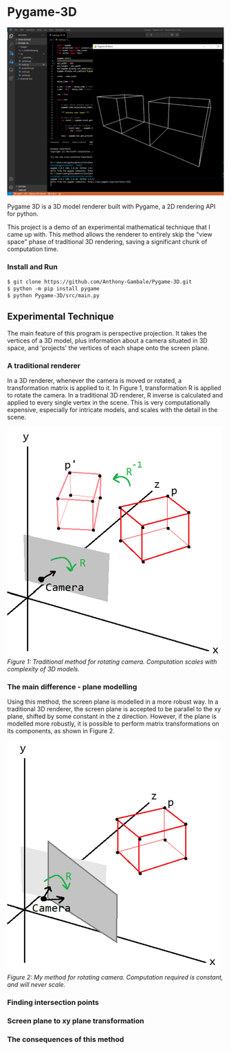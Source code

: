 # Pygame-3D

![image](https://github.com/Anthony-Gambale/Pygame-3D/blob/main/images/1_screenshot.png)

Pygame 3D is a 3D model renderer built with Pygame, a 2D rendering API for python.

This project is a demo of an experimental mathematical technique that I came up with. This method allows the renderer to entirely skip the "view space" phase of traditional 3D rendering, saving a significant chunk of computation time.

### Install and Run
```
$ git clone https://github.com/Anthony-Gambale/Pygame-3D.git
$ python -m pip install pygame
$ python Pygame-3D/src/main.py
```

## Experimental Technique

The main feature of this program is perspective projection. It takes the vertices of a 3D model, plus information about a camera situated in 3D space, and 'projects' the vertices of each shape onto the screen plane.

### A traditional renderer
In a 3D renderer, whenever the camera is moved or rotated, a transformation matrix is applied to it. In Figure 1, transformation R is applied to rotate the camera. In a traditional 3D renderer, R inverse is calculated and applied to every single vertex in the scene. This is very computationally expensive, especially for intricate models, and scales with the detail in the scene.

![image](https://github.com/Anthony-Gambale/Pygame-3D/blob/main/images/2_traditional_rotate.png)  
*Figure 1: Traditional method for rotating camera. Computation scales with complexity of 3D models.*

### The main difference - plane modelling
Using this method, the screen plane is modelled in a more robust way. In a traditional 3D renderer, the screen plane is accepted to be parallel to the xy plane, shifted by some constant in the z direction. However, if the plane is modelled more robustly, it is possible to perform matrix transformations on its components, as shown in Figure 2.

![image](https://github.com/Anthony-Gambale/Pygame-3D/blob/main/images/3_my_rotate.png)  
*Figure 2: My method for rotating camera. Computation required is constant, and will never scale.*



### Finding intersection points

### Screen plane to xy plane transformation

### The consequences of this method
